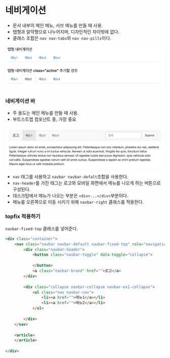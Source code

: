 # 네비게이션

- 문서 내부의 메인 메뉴, 서브 메뉴를 만들 때 사용.
- 탭형과 알약형으로 나누어지며, 디자인적인 차이밖에 없다.
- 클래스 조합은 `nav nav-tabs`와 `nav nav-pills`이다.

![네비게이션](./img/img1.png)



### 네비게이션 바

- 주 용도는 메인 메뉴를 만들 때 사용.
- 부트스트랩 컴포넌트 중, 가장 중요

![네비게이션 바](./img/img2.png)

- `nav` 태그를 사용하고 `navbar navbar-defalt`조합을 사용한다.
- `nav-header`를 가진 태그는 로고와 모바일 화면에서 메뉴를 나오게 하는 버튼으로 구성된다.
- 데스크탑에서 메뉴가 나오는 부분은 `<div>...</div>`부분이다.
- 메뉴를 오른쪽으로 이동 시키기 위해 `navbar-right` 클래스를 적용한다.



### topfix 적용하기

`navbar-fixed-top` 클래스를 넣어준다.



```html
<div class="container">
    <nav class="navbar navbar-default navbar-fixed-top" role="navigation">
    	<div class="navbar-header">
            <button class="navbar-toggle" data-toggle="collapse">
                
            </button>
            <a class="navbar-brand" href="">로고</a>
        </div>
        
        <div class="collapse navbar-collapse navbar-ex1-collapse">
            <ul class="nav navbar-nav">
                <li><a href="">메뉴1</a></li>
                <li><a href="">메뉴2</a></li>
            </ul>
            
        </div>
    </nav>
    
    <article>
    </article>
    
</div>
```